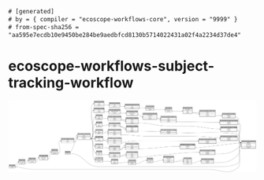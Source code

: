 ```
# [generated]
# by = { compiler = "ecoscope-workflows-core", version = "9999" }
# from-spec-sha256 = "aa595e7ecdb10e9450be284be9aedbfcd8130b5714022431a02f4a2234d37de4"

```
# ecoscope-workflows-subject-tracking-workflow

![](graph.png)

